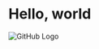# Hello, world

![GitHub Logo](https://en.wikipedia.org/wiki/GitHub#/media/File:GitHub_Invertocat_Logo.svg)
